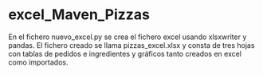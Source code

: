 # excel_Maven_Pizzas

En el fichero nuevo_excel.py se crea el fichero excel usando xlsxwriter y pandas.
El fichero creado se llama pizzas_excel.xlsx y consta de tres hojas con tablas de pedidos e ingredientes y gráficos tanto creados en excel como importados.
